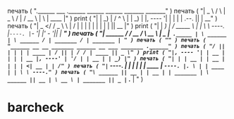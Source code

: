    печать ( ".______ ___ .______ ______ ______ _______ _______" )
    печать ( "| _ \ / \ | _ \ / | / __ \ | \ | ____ |" )
    print ( "| | _) | / ^ \ | | _) | |, ---- '| | | | | .--. || | __" )
    печать ( "| _ </ / _ \ \ | / | | | | | | | | | || __ |" )
    print ( "| | _) | / _____ \ | | \ \ ----. |` ----. | `- '| |' - '|| | ____" )
    печать ( "| ______ / / __ / \ __ \ | _ |` ._____ | \ ______ | \ ______ / | _______ / | _______ | " )
    печать ( "" )
    печать ( "______ __ __ _______ ______ __ ___ _______ .______" )
    печать ( "/ || | | | | ____ | / || | / / | ____ || _ \" )
    print ( "|, ---- '| | __ | | | | __ |, ----' | '/ | | __ | | _) |" )
    печать ( "| | | __ | | __ | | | | <| __ | | /" )
    печать ( "|` ----. | | | | | | ____ | `----. |. \ | | ____ | | \ \ ----." )
    печать ( "\ ______ || __ | | __ | | _______ | \ ______ || __ | \ __ \ | _______ || _ |` ._____ | " )
# barcheck
